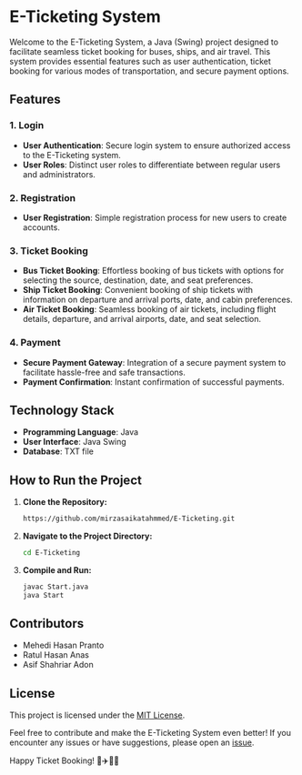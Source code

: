 # E-Ticketing System

Welcome to the E-Ticketing System, a Java (Swing) project designed to facilitate seamless ticket booking for buses, ships, and air travel. This system provides essential features such as user authentication, ticket booking for various modes of transportation, and secure payment options.

## Features

### 1. Login
- **User Authentication**: Secure login system to ensure authorized access to the E-Ticketing system.
- **User Roles**: Distinct user roles to differentiate between regular users and administrators.

### 2. Registration
- **User Registration**: Simple registration process for new users to create accounts.

### 3. Ticket Booking
- **Bus Ticket Booking**: Effortless booking of bus tickets with options for selecting the source, destination, date, and seat preferences.
- **Ship Ticket Booking**: Convenient booking of ship tickets with information on departure and arrival ports, date, and cabin preferences.
- **Air Ticket Booking**: Seamless booking of air tickets, including flight details, departure, and arrival airports, date, and seat selection.

### 4. Payment
- **Secure Payment Gateway**: Integration of a secure payment system to facilitate hassle-free and safe transactions.
- **Payment Confirmation**: Instant confirmation of successful payments.

## Technology Stack

- **Programming Language**: Java
- **User Interface**: Java Swing
- **Database**: TXT file

## How to Run the Project

1. **Clone the Repository:**
   ```bash
   https://github.com/mirzasaikatahmmed/E-Ticketing.git
   ```

2. **Navigate to the Project Directory:**
   ```bash
   cd E-Ticketing
   ```

3. **Compile and Run:**
   ```bash
   javac Start.java
   java Start
   ```


## Contributors

- Mehedi Hasan Pranto
- Ratul Hasan Anas
- Asif Shahriar Adon

## License

This project is licensed under the [MIT License](LICENSE).

Feel free to contribute and make the E-Ticketing System even better! If you encounter any issues or have suggestions, please open an [issue](https://github.com/mirzasaikatahmmed/E-Ticketing/issues).

Happy Ticket Booking! 🎫✈️🚢🚌
